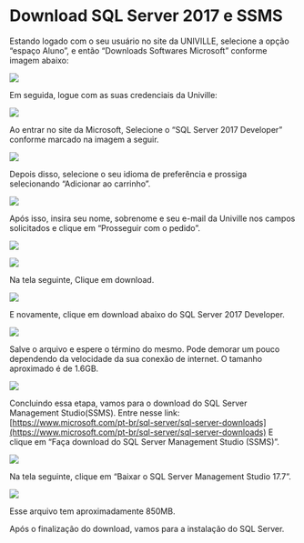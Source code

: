 # Download SQL Server 2017 e SSMS

 Estando logado com o seu usuário no site da UNIVILLE, selecione a opção “espaço Aluno”, e então “Downloads Softwares Microsoft” conforme imagem abaixo:

![](.gitbook/assets/baixar-1.PNG)

 Em seguida, logue com as suas credenciais da Univille:

![](.gitbook/assets/baixar-2.PNG)

 Ao entrar no site da Microsoft, Selecione o “SQL Server 2017 Developer” conforme marcado na imagem a seguir.

![](.gitbook/assets/baixar-3.PNG)

 Depois disso, selecione o seu idioma de preferência e prossiga selecionando “Adicionar ao carrinho”.

![](.gitbook/assets/baixar-4.PNG)

 Após isso, insira seu nome, sobrenome e seu e-mail da Univille nos campos solicitados e clique em “Prosseguir com o pedido”.

![](.gitbook/assets/baixar-5.PNG)

![](.gitbook/assets/baixar-6.PNG)

 Na tela seguinte, Clique em download.

![](.gitbook/assets/baixar-7.PNG)

 E novamente, clique em download abaixo do SQL Server 2017 Developer.

![](.gitbook/assets/baixar-8.PNG)

 Salve o arquivo e espere o término do mesmo. Pode demorar um pouco dependendo da velocidade da sua conexão de internet. O tamanho aproximado é de 1.6GB.

![](.gitbook/assets/baixar-9.PNG)

 Concluindo essa etapa, vamos para o download do SQL Server Management Studio\(SSMS\). Entre nesse link: [https://www.microsoft.com/pt-br/sql-server/sql-server-downloads](https://www.microsoft.com/pt-br/sql-server/sql-server-downloads) E clique em “Faça download do SQL Server Management Studio \(SSMS\)”.

![](.gitbook/assets/baixar-10.PNG)

 Na tela seguinte, clique em “Baixar o SQL Server Management Studio 17.7”.

![](.gitbook/assets/baixar-11.PNG)

Esse arquivo tem aproximadamente 850MB.

Após o finalização do download, vamos para a instalação do SQL Server.

